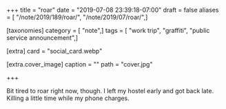 +++
title = "roar"
date = "2019-07-08 23:39:18-07:00"
draft = false
aliases = [ "/note/2019/189/roar/", "/note/2019/07/roar/",]

[taxonomies]
category = [ "note",]
tags = [ "work trip", "graffiti", "public service announcement",]

[extra]
card = "social_card.webp"

[extra.cover_image]
caption = ""
path = "cover.jpg"

+++

Bit tired to roar right now, though. I left my hostel early and got back late.
Killing a little time while my phone charges.